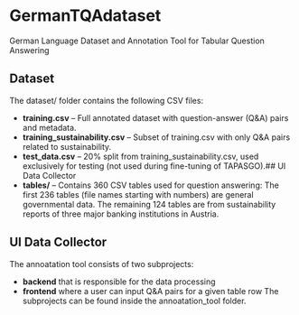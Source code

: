 # GermanTQAdataset
German Language Dataset and Annotation Tool for Tabular Question Answering
## Dataset

The dataset/ folder contains the following CSV files:

* __training.csv__ – Full annotated dataset with question-answer (Q&A) pairs and metadata.
* __training_sustainability.csv__ – Subset of training.csv with only Q&A pairs related to sustainability.
* __test_data.csv__ – 20% split from training_sustainability.csv, used exclusively for testing (not used during fine-tuning of TAPASGO).## UI Data Collector
* __tables/__ – Contains 360 CSV tables used for question answering:
  The first 236 tables (file names starting with numbers) are general governmental data.
  The remaining 124 tables are from sustainability reports of three major banking institutions in Austria.

## UI Data Collector

The annoatation tool consists of two subprojects: 
* __backend__ that is responsible for the data processing
* __frontend__ where a user can input Q&A pairs for a given table row
 The subprojects can be found inside the annoatation_tool folder.
